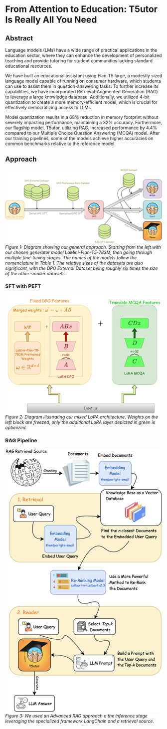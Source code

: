 # From Attention to Education: T5utor Is Really All You Need

## Abstract
Language models (LMs) have a wide range of practical applications in the education sector, where they can enhance the development of personalized teaching and provide tutoring for student communities lacking standard educational resources.

We have built an educational assistant using Flan-T5 large, a modestly sized language model capable of running on consumer hardware, which students can use to assist them in question-answering tasks. To further increase its capabilities, we have incorporated Retrieval-Augmented Generation (RAG) to leverage a large knowledge database. Additionally, we utilized 4-bit quantization to create a more memory-efficient model, which is crucial for effectively democratizing access to LLMs.

Model quantization results in a 68% reduction in memory footprint without severely impacting performance, maintaining a 32% accuracy. Furthermore, our flagship model, T5utor, utilizing RAG, increased performance by 4.4% compared to our Multiple Choice Question Answering (MCQA) model. After our training pipelines, some of the models achieve higher accuracies on common benchmarks relative to the reference model.

## Approach
![Approach Diagram](./img/pipeline.png)  
*Figure 1: Diagram showing our general approach. Starting from the left with our chosen generator model LaMini-Flan-T5-783M, then going through multiple fine-tuning stages. The names of the models follow the nomenclature in Table 1. The relative sizes of the datasets are also significant, with the DPO External Dataset being roughly six times the size of the other smaller datasets.*

### SFT with PEFT
![Approach Diagram](./img/peft.png)
*Figure 2: Diagram illustrating our mixed LoRA architecture. Weights on the left block are freezed, only the additional LoRA layer depicted in green is optimized.*

### RAG Pipeline
![Approach Diagram](./img/rag_pipeline.png)
*Figure 3: We used an Advanced RAG approach a the inference stage leveraging the specialized framework LangChain and a retrieval source.*
